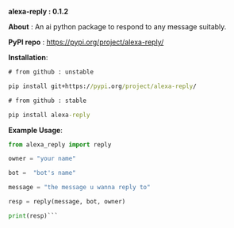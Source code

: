 **alexa-reply : 0.1.2**

**About** : An ai python package to respond to any message suitably. 

**PyPI repo** : https://pypi.org/project/alexa-reply/

**Installation**: 
```cmd
# from github : unstable

pip install git+https://pypi.org/project/alexa-reply/
```

```cmd
# from github : stable

pip install alexa-reply
```

**Example Usage**:
```py
from alexa_reply import reply

owner = "your name"

bot =  "bot's name"

message = "the message u wanna reply to"

resp = reply(message, bot, owner)

print(resp)```